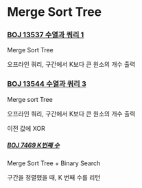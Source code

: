 # Merge Sort Tree



### [BOJ 13537 수열과 쿼리 1](https://www.acmicpc.net/problem/13537)

Merge Sort Tree 

오프라인 쿼리, 구간에서 K보다 큰 원소의 개수 출력 



### [BOJ 13544 수열과 쿼리 3](https://www.acmicpc.net/problem/13544)

Merge sort Tree

오프라인 쿼리, 구간에서 K보다 큰 원소의 개수 출력 

이전 값에 XOR 



##### [BOJ 7469 K번째 수](https://www.acmicpc.net/problem/7469)

Merge Sort Tree + Binary Search 

구간을 정렬했을 때, K 번째 수를 리턴 